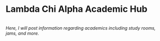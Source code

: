 # Lambda Chi Alpha Academic Hub
<br>
<i>Here, I will post information regarding academics including study rooms, jams, and more.<i>

